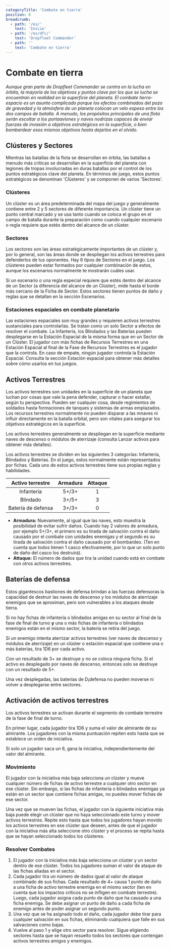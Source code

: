 ```yaml
---
categoryTitle: 'Combate en tierra'
position: 8
breadcrumb:
  - path: '/es/'
    text: 'Inicio'
  - path: '/es/dfc/'
    text: 'Dropfleet Commander'
  - path: ''
    text: 'Combate en tierra'
---
```


# Combate en tierra

_Aunque gran parte de Dropfleet Commander se centra en la lucha en órbita, la mayoría de los objetivos y puntos clave por los que se lucha se encuentran en realidad en la superficie del planeta. El combate tierra-espacio es un asunto complicado porque los efectos combinados del pozo de gravedad y la atmósfera de un planeta colocan un velo espeso entre los dos campos de batalla. A menudo, los propósitos principales de una flota serán escoltar a los portaaviones y naves nodrizas capaces de enviar fuerzas de invasión a objetivos estratégicos en la superficie, o bien bombardear esos mismos objetivos hasta dejarlos en el olvido._

## Clústeres y Sectores

Mientras las batallas de la flota se desarrollan en órbita, las batallas a menudo más críticas se desarrollan en la superficie del planeta con legiones de tropas involucradas en duras batallas por el control de los puntos estratégicos clave del planeta. En términos de juego, estos puntos estratégicos se denominan 'Clústeres' y se componen de varios 'Sectores'.

### Clústeres

Un clúster es un área predeterminada del mapa del juego y generalmente contiene entre 2 y 5 sectores de diferente importancia. Un clúster tiene un punto central marcado y se usa tanto cuando se coloca el grupo en el campo de batalla durante la preparación como cuando cualquier escenario o regla requiere que estés dentro del alcance de un clúster.

### Sectores

Los sectores son las áreas estratégicamente importantes de un clúster y, por lo general, son las áreas donde se despliegan los activos terrestres para defenderlos de tus oponentes. Hay 6 tipos de Sectores en el juego. Los clústeres pueden estar formados por cualquier combinación de estos, aunque los escenarios normalmente te mostrarán cuáles usar.

Si un escenario o una regla especial requiere que estés dentro del alcance de un Sector (a diferencia del alcance de un Clúster), mide hasta el borde más cercano de la Ficha de Sector. Estos sectores tienen puntos de daño y reglas que se detallan en la sección Escenarios.

### Estaciones espaciales en combate planetario

Las estaciones espaciales son muy grandes y requieren activos terrestres sustanciales para controlarlas. Se tratan como un solo Sector a efectos de resolver el combate. La Infantería, los Blindados y las Baterías pueden desplegarse en la Estación Espacial de la misma forma que en un Sector de un Clúster. El jugador con más fichas de Recursos Terrestres en una Estación Espacial al final de la Fase de Recursos Terrestres es el jugador que la controla. En caso de empate, ningún jugador controla la Estación Espacial. Consulta la sección Estación espacial para obtener más detalles sobre cómo usarlos en tus juegos.

## Activos Terrestres

Los activos terrestres son unidades en la superficie de un planeta que luchan por cosas que vale la pena defender, capturar o hacer estallar, según tu perspectiva. Pueden ser cualquier cosa, desde regimientos de soldados hasta formaciones de tanques y sistemas de armas emplazados. Los recursos terrestres normalmente no pueden disparar a las mnaves ni influir directamente en la batalla orbital, pero son vitales para asegurar los objetivos estratégicos en la superficie.

Los activos terrestres generalmente se despliegan en la superficie mediante naves de descenso o módulos de aterrizaje (consulta Lanzar activos para obtener más detalles).

Los activos terrestres se dividen en las siguientes 3 categorías: Infantería, Blindados y Baterías. En el juego, estos normalmente están representados por fichas. Cada uno de estos activos terrestres tiene sus propias reglas y habilidades.

|Activo terrestre|Armadura|Attaque|
| :-: | :-: | :-: |
|Infantería|5+/3+|1|
|Blindado|3+/5+|3|
|Batería de defensa|3+/3+|0|

* **Armadura:** Nuevamente, al igual que las naves, esto muestra la posibilidad de evitar sufrir daños. Cuando hay 2 valores de armadura, por ejemplo 5+/3+, el primero es su tirada de salvación contra el daño causado por el combate con unidades enemigas y el segundo es su tirada de salvación contra el daño causado por el bombardeo. (Ten en cuenta que todos tienen 1 casco efectivamente, por lo que un solo punto de daño del casco los destruirá).
* **Attaque:** El número de dados que tira la unidad cuando está en combate con otros activos terrestres.

## Baterías de defensa

Estos gigantescos bastiones de defensa brindan a las fuerzas defensoras la capacidad de destruir las naves de descenso y los módulos de aterrizaje enemigos que se aproximan, pero son vulnerables a los ataques desde tierra.

Si no hay fichas de infantería o blindados amigas en su sector al final de la fase de final de turno **y** una o más fichas de infantería o blindados enemigos están en el mismo sector, la batería se retira del juego.

Si un enemigo intenta aterrizar activos terrestres (ver naves de descenso y módulos de aterrizaje) en un clúster o estación espacial que contiene una o más baterías, tira 1D6 por cada activo.

Con un resultado de 3+ se destruye y no se coloca ninguna ficha. Si el activo es desplegado por naves de descenso, entonces solo se destruye con un resultado de 5+.

Una vez desplegadas, las baterías de D¡defensa no pueden moverse ni volver a desplegarse entre sectores.

## Activación de activos terrestres

Los activos terrestres se activan durante el segmento de combate terrestre de la fase de final de turno.

En primer lugar, cada jugador tira 1D6 y suma el valor de almirante de su almirante. Los jugadores con la misma puntuación repiten esto hasta que se establece un orden de iniciativa.

Si solo un jugador saca un 6, gana la iniciativa, independientemente del valor del almirante.

### Movimiento

El jugador con la iniciativa más baja selecciona un clúster y mueve cualquier número de fichas de activo terrestre a cualquier otro sector en ese clúster. Sin embargo, si las fichas de infantería o blindados enemigas ya están en un sector que contiene fichas amigas, no puedes mover fichas de ese sector.

Una vez que se mueven las fichas, el jugador con la siguiente iniciativa más baja puede elegir un clúster que no haya seleccionado este turno y mover activos terrestres. Repite esto hasta que todos los jugadores hayan movido los activos terrestres en ese clúster que deseen, antes de que el jugador con la iniciativa más alta seleccione otro clúster y el proceso se repita hasta que se hayan seleccionado todos los clústeres.

### Resolver Combates

1. El jugador con la iniciativa más baja selecciona un clúster y un sector dentro de ese clúster. Todos los jugadores suman el valor de ataque de las fichas aliadas en el sector.
1. Cada jugador tira un número de dados igual al valor de ataque combinado de sus fichas. Cada resultado de 4+ causa 1 punto de daño a una ficha de activo terrestre enemiga en el mismo sector (ten en cuenta que los impactos críticos no se infligen en combate terrestre). Luego, cada jugador asigna cada punto de daño que ha causado a una ficha enemiga. Se debe asignar un punto de daño a cada ficha de enemigo antes de poder asignar un segundo punto.
1. Una vez que se ha asignado todo el daño, cada jugador debe tirar para cualquier salvación en sus fichas, eliminando cualquiera que falle en sus salvaciones como bajas.
1. Vuelve al paso 1 y elige otro sector para resolver. Sigue eligiendo sectores hasta que se hayan resuelto todos los sectores que contengan activos terrestres amigos y enemigos.
